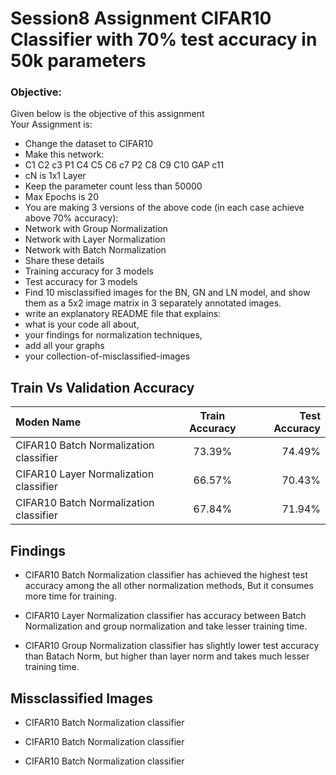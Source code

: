 # Session8 Assignment CIFAR10 Classifier with 70% test accuracy in 50k parameters 

### Objective: ###
Given below is the objective of this assignment <br>
Your Assignment is: <br>
* Change the dataset to CIFAR10 
* Make this network: <br>
* C1 C2 c3 P1 C4 C5 C6 c7 P2 C8 C9 C10 GAP c11 <br>
* cN is 1x1 Layer <br>
* Keep the parameter count less than 50000 <br>
* Max Epochs is 20
* You are making 3 versions of the above code (in each case achieve above 70% accuracy):
* Network with Group Normalization
* Network with Layer Normalization
* Network with Batch Normalization
* Share these details
* Training accuracy for 3 models
* Test accuracy for 3 models
* Find 10 misclassified images for the BN, GN and LN model, and show them as a 5x2 image matrix in 3 separately annotated images.
* write an explanatory README file that explains:
* what is your code all about,
* your findings for normalization techniques,
* add all your graphs
* your collection-of-misclassified-images 

## Train Vs Validation Accuracy ##
| Moden Name                             | Train Accuracy | Test Accuracy |
|:---------------------------------------|:--------------:|--------------:|
| CIFAR10 Batch Normalization classifier |     73.39%     |        74.49% |
| CIFAR10 Layer Normalization classifier |     66.57%     |        70.43% |
| CIFAR10 Batch Normalization classifier |     67.84%     |        71.94% |

## Findings
* CIFAR10 Batch Normalization classifier has achieved the highest test accuracy among the all other 
normalization methods, But it consumes more time for training.

* CIFAR10 Layer Normalization classifier has accuracy between Batch Normalization and group 
normalization and take lesser training time.

* CIFAR10 Group Normalization classifier has slightly lower test accuracy than Batach Norm, but 
higher than layer norm and takes much lesser training time. 

## Missclassified Images
* CIFAR10 Batch Normalization classifier

* CIFAR10 Batch Normalization classifier

* CIFAR10 Batch Normalization classifier
